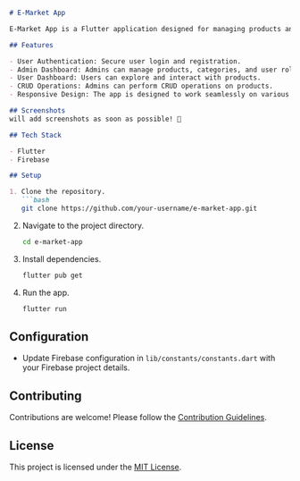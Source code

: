 ```markdown
# E-Market App

E-Market App is a Flutter application designed for managing products and user interactions. It provides features for both users and administrators.

## Features

- User Authentication: Secure user login and registration.
- Admin Dashboard: Admins can manage products, categories, and user roles.
- User Dashboard: Users can explore and interact with products.
- CRUD Operations: Admins can perform CRUD operations on products.
- Responsive Design: The app is designed to work seamlessly on various devices.

## Screenshots
will add screenshots as soon as possible! 🙂

## Tech Stack

- Flutter
- Firebase

## Setup

1. Clone the repository.
   ```bash
   git clone https://github.com/your-username/e-market-app.git
   ```

2. Navigate to the project directory.
   ```bash
   cd e-market-app
   ```

3. Install dependencies.
   ```bash
   flutter pub get
   ```

4. Run the app.
   ```bash
   flutter run
   ```

## Configuration

- Update Firebase configuration in `lib/constants/constants.dart` with your Firebase project details.

## Contributing

Contributions are welcome! Please follow the [Contribution Guidelines](CONTRIBUTING.md).

## License

This project is licensed under the [MIT License](LICENSE).

```